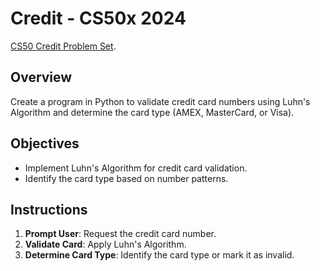 # Credit - CS50x 2024

[CS50 Credit Problem Set](https://cs50.harvard.edu/x/2024/psets/6/credit/).

## Overview

Create a program in Python to validate credit card numbers using Luhn's Algorithm and determine the card type (AMEX, MasterCard, or Visa).

## Objectives

- Implement Luhn's Algorithm for credit card validation.
- Identify the card type based on number patterns.

## Instructions

1. **Prompt User**: Request the credit card number.
2. **Validate Card**: Apply Luhn's Algorithm.
3. **Determine Card Type**: Identify the card type or mark it as invalid.